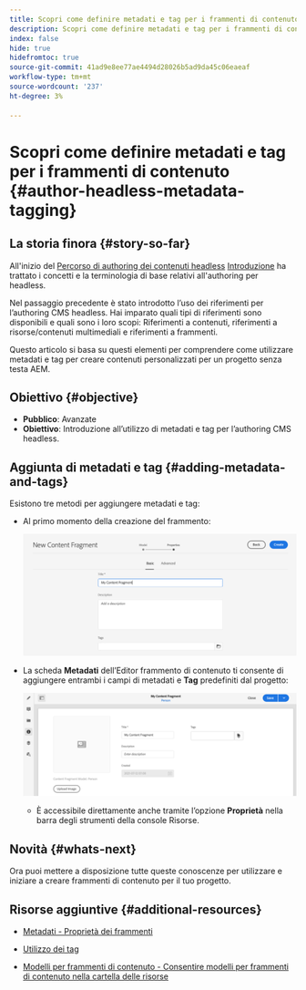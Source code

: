 ```yaml
---
title: Scopri come definire metadati e tag per i frammenti di contenuto
description: Scopri come definire metadati e tag per i frammenti di contenuto
index: false
hide: true
hidefromtoc: true
source-git-commit: 41ad9e8ee77ae4494d28026b5ad9da45c06eaeaf
workflow-type: tm+mt
source-wordcount: '237'
ht-degree: 3%

---
```



# Scopri come definire metadati e tag per i frammenti di contenuto {#author-headless-metadata-tagging}

## La storia finora {#story-so-far}

All&#39;inizio del [Percorso di authoring dei contenuti headless](overview.md) [Introduzione](introduction.md) ha trattato i concetti e la terminologia di base relativi all&#39;authoring per headless.

Nel passaggio precedente è stato introdotto l’uso dei riferimenti per l’authoring CMS headless. Hai imparato quali tipi di riferimenti sono disponibili e quali sono i loro scopi: Riferimenti a contenuti, riferimenti a risorse/contenuti multimediali e riferimenti a frammenti.

Questo articolo si basa su questi elementi per comprendere come utilizzare metadati e tag per creare contenuti personalizzati per un progetto senza testa AEM.

## Obiettivo {#objective}

* **Pubblico**: Avanzate
* **Obiettivo**: Introduzione all’utilizzo di metadati e tag per l’authoring CMS headless.

## Aggiunta di metadati e tag {#adding-metadata-and-tags}

Esistono tre metodi per aggiungere metadati e tag:

* Al primo momento della creazione del frammento:

   ![Crea frammento di contenuto - specificare il nome](/help/journey-headless/author/assets/headless-journey-author-content-fragment-03.png)

* La scheda **Metadati** dell’Editor frammento di contenuto ti consente di aggiungere entrambi i campi di metadati e **Tag** predefiniti dal progetto:

   ![Editor frammento di contenuto - Metadati](/help/journey-headless/author/assets/headless-journey-author-metadata-01.png)

   * È accessibile direttamente anche tramite l’opzione **Proprietà** nella barra degli strumenti della console Risorse.

## Novità {#whats-next}

Ora puoi mettere a disposizione tutte queste conoscenze per utilizzare e iniziare a creare frammenti di contenuto per il tuo progetto.

## Risorse aggiuntive {#additional-resources}

* [Metadati - Proprietà dei frammenti](/help/assets/content-fragments/content-fragments-metadata.md)

* [Utilizzo dei tag  ](/help/sites-cloud/authoring/features/tags.md)

* [Modelli per frammenti di contenuto - Consentire modelli per frammenti di contenuto nella cartella delle risorse](/help/assets/content-fragments/content-fragments-models.md#allowing-content-fragment-models-assets-folder)